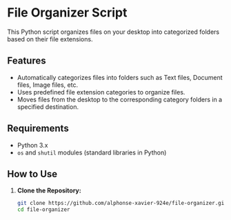 # File Organizer Script

This Python script organizes files on your desktop into categorized folders based on their file extensions.

## Features

- Automatically categorizes files into folders such as Text files, Document files, Image files, etc.
- Uses predefined file extension categories to organize files.
- Moves files from the desktop to the corresponding category folders in a specified destination.

## Requirements

- Python 3.x
- `os` and `shutil` modules (standard libraries in Python)

## How to Use

1. **Clone the Repository:**

   ```bash
   git clone https://github.com/alphonse-xavier-924e/file-organizer.git
   cd file-organizer
